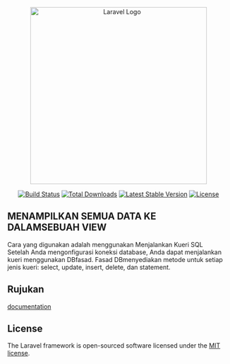<p align="center"><a href="https://laravel.com" target="_blank"><img src="https://raw.githubusercontent.com/laravel/art/master/logo-lockup/5%20SVG/2%20CMYK/1%20Full%20Color/laravel-logolockup-cmyk-red.svg" width="400" alt="Laravel Logo"></a></p>

<p align="center">
<a href="https://github.com/laravel/framework/actions"><img src="https://github.com/laravel/framework/workflows/tests/badge.svg" alt="Build Status"></a>
<a href="https://packagist.org/packages/laravel/framework"><img src="https://img.shields.io/packagist/dt/laravel/framework" alt="Total Downloads"></a>
<a href="https://packagist.org/packages/laravel/framework"><img src="https://img.shields.io/packagist/v/laravel/framework" alt="Latest Stable Version"></a>
<a href="https://packagist.org/packages/laravel/framework"><img src="https://img.shields.io/packagist/l/laravel/framework" alt="License"></a>
</p>

## MENAMPILKAN SEMUA DATA KE DALAMSEBUAH VIEW 
Cara yang digunakan adalah menggunakan Menjalankan Kueri SQL <br>
Setelah Anda mengonfigurasi koneksi database, Anda dapat menjalankan kueri menggunakan DBfasad. Fasad DBmenyediakan metode untuk setiap jenis kueri: select, update, insert, delete, dan statement.


## Rujukan

 [documentation](https://laravel.com/docs/9.x/database#running-queries) 

## License

The Laravel framework is open-sourced software licensed under the [MIT license](https://opensource.org/licenses/MIT).
